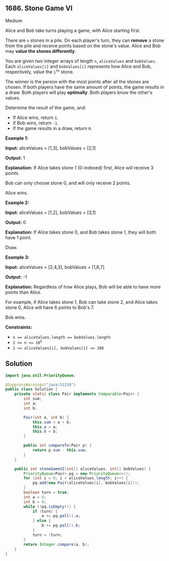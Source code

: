 ## 1686\. Stone Game VI

Medium

Alice and Bob take turns playing a game, with Alice starting first.

There are `n` stones in a pile. On each player's turn, they can **remove** a stone from the pile and receive points based on the stone's value. Alice and Bob may **value the stones differently**.

You are given two integer arrays of length `n`, `aliceValues` and `bobValues`. Each `aliceValues[i]` and `bobValues[i]` represents how Alice and Bob, respectively, value the <code>i<sup>th</sup></code> stone.

The winner is the person with the most points after all the stones are chosen. If both players have the same amount of points, the game results in a draw. Both players will play **optimally**. Both players know the other's values.

Determine the result of the game, and:

*   If Alice wins, return `1`.
*   If Bob wins, return `-1`.
*   If the game results in a draw, return `0`.

**Example 1:**

**Input:** aliceValues = [1,3], bobValues = [2,1]

**Output:** 1

**Explanation:** If Alice takes stone 1 (0-indexed) first, Alice will receive 3 points.

Bob can only choose stone 0, and will only receive 2 points.

Alice wins.

**Example 2:**

**Input:** aliceValues = [1,2], bobValues = [3,1]

**Output:** 0

**Explanation:** If Alice takes stone 0, and Bob takes stone 1, they will both have 1 point.

Draw.

**Example 3:**

**Input:** aliceValues = [2,4,3], bobValues = [1,6,7]

**Output:** -1

**Explanation:** Regardless of how Alice plays, Bob will be able to have more points than Alice.

For example, if Alice takes stone 1, Bob can take stone 2, and Alice takes stone 0, Alice will have 6 points to Bob's 7.

Bob wins.

**Constraints:**

*   `n == aliceValues.length == bobValues.length`
*   <code>1 <= n <= 10<sup>5</sup></code>
*   `1 <= aliceValues[i], bobValues[i] <= 100`

## Solution

```java
import java.util.PriorityQueue;

@SuppressWarnings("java:S1210")
public class Solution {
    private static class Pair implements Comparable<Pair> {
        int sum;
        int a;
        int b;

        Pair(int a, int b) {
            this.sum = a + b;
            this.a = a;
            this.b = b;
        }

        public int compareTo(Pair p) {
            return p.sum - this.sum;
        }
    }

    public int stoneGameVI(int[] aliceValues, int[] bobValues) {
        PriorityQueue<Pair> pq = new PriorityQueue<>();
        for (int i = 0; i < aliceValues.length; i++) {
            pq.add(new Pair(aliceValues[i], bobValues[i]));
        }
        boolean turn = true;
        int a = 0;
        int b = 0;
        while (!pq.isEmpty()) {
            if (turn) {
                a += pq.poll().a;
            } else {
                b += pq.poll().b;
            }
            turn = !turn;
        }
        return Integer.compare(a, b);
    }
}
```